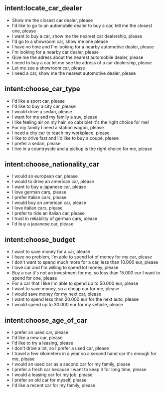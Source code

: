 ## intent:locate_car_dealer <!--The user would like to see the closest car dealer-->
- Show me the closest car dealer, please
- I'd like to go to an automobile dealer to buy a car, tell me the closest one, please
- i want to buy a car, show me the nearest car dealership, please
- I'd go to a showroom car, show me one please
- I have no time and I'm looking for a nearby automotive dealer, please
- I'm looking for a nearby car dealer, please
- Give me the adress about the nearest automobile dealer, please
- I need to buy a car let me see the adress of a car dealership, please
- Let me see a showroom car, please
- I need a car, show me the nearest automotive dealer, please

## intent:choose_car_type <!--The user explains what kind of car he would like to buy-->
- I'd like a sport car, please
- I'd like to buy a city car, please
- I would drive a sedan, please
- I want for me and my family a suv, please
- I like feeling air on my hair, so cabriolet it's the right choice for me!
- For my family I need a station wagon, please
- I need a city car to reach my workplace, please
- I like to drive fast and I'd like to buy a coupè, please
- I prefer a sedan, please
- I live in a countryside and a pickup is the right choice for me, please

## intent:choose_nationality_car <!--The user explains a preference on nationality of the car he would like to buy-->
- I would an european car, please
- I would to drive an american car, please
- I want to buy a japanese car, please
- I love german cars, please
- I prefer italian cars, please
- I would buy an american car, please
- I love italian cars, please
- I prefer to ride an italian car, please
- I trust in reliability of german cars, please
- I'd buy a japanese car, please

## intent:choose_budget <!--The user explains how much he would like to spend for a car-->
- I want to save money for a car, please
- I have no problem, I'm able to spend lot of money for my car, please
- I don't want to spend much more for a car, less than 10.000 eur, please
- I love car and I'm willing to spend lot money, please
- Buy a car it's not an investment for me, so less than 15.000 eur I want to spend for one, please
- For a car that I like I'm able to spend up to 50.000 eur, please
- I want to save money, so a cheap car for me, please
- I would save money for my next car, please
- I want to spend less than 20.000 eur for the next auto, please
- I would spend up to 30.000 eur for my vehicle, please

## intent:choose_age_of_car <!--The user explains a preference on the age of the car he would like to buy-->
- I prefer an used car, please
- I'd like a new car, please
- I'd like to try a leasing, please
- I don't drive a lot, so I prefer a used car, please
- I travel a few kilometers in a year so a second hand car it's enough for me, please
- I would an used car as a second car for my family, please
- I prefer a fresh car because I want to keep it for long time, please
- I would a leasing car for my job, please
- I prefer an old car for myself, please
- I'd like a recent car for my family, please

